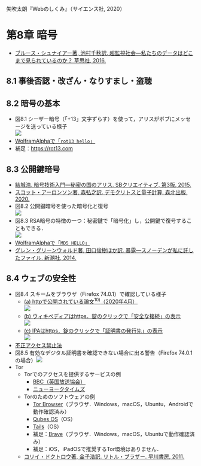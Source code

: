 矢吹太朗『Webのしくみ』（サイエンス社, 2020）

# 第8章 暗号

- [ブルース・シュナイアー著, 池村千秋訳. 超監視社会&mdash;私たちのデータはどこまで見られているのか？ 草思社, 2016.](https://calil.jp/book/4794222378)

## 8.1 事後否認・改ざん・なりすまし・盗聴

## 8.2 暗号の基本

- 図8.1 シーザー暗号（「+13」文字ずらす）を使って，アリスがボブにメッセージを送っている様子<br>![](figures/08-1.svg)
- [WolframAlphaで「`rot13 hello`」](https://www.wolframalpha.com/input/?i=rot13+hello&lang=ja)
- 補足：https://rot13.com

## 8.3 公開鍵暗号

- [結城浩. 暗号技術入門&mdash;秘密の国のアリス. SBクリエイティブ, 第3版, 2015.](https://calil.jp/book/4797382228)
- [スコット・アーロンソン著, 森弘之訳. デモクリトスと量子計算. 森北出版, 2020.](https://calil.jp/book/4627872011)
- 図8.2 公開鍵暗号を使った暗号化と復号<br>![](figures/08-2.svg)
- 図8.3 RSA暗号の特徴の一つ：秘密鍵で「暗号化」し，公開鍵で復号することもできる．<br>![](figures/08-3.svg)
- [WolframAlphaで「`MD5 HELLO`」](https://www.wolframalpha.com/input/?i=MD5+HELLO&lang=ja)
- [グレン・グリーンウォルド著, 田口俊樹ほか訳. 暴露&mdash;スノーデンが私に託したファイル. 新潮社, 2014.](https://calil.jp/book/4105066919)

## 8.4 ウェブの安全性

- 図8.4 スキームをブラウザ（Firefox 74.0.1）で確認している様子
  - [(a) httpで公開されている論文<sup>10)</sup>（2020年4月）<br>![](figures/08-4a.png)](http://infolab.stanford.edu/~backrub/google.html)
  - [(b) ウィキペディアはhttps．錠のクリックで「安全な接続」の表示<br>![](figures/08-4b.png)](https://ja.wikipedia.org)
  - [(c) IPAはhttps．錠のクリックで「証明書の発行先」の表示<br>![](figures/08-4c.png)](https://www.ipa.go.jp)
- [不正アクセス禁止法](https://elaws.e-gov.go.jp/search/elawsSearch/elaws_search/lsg0500/detail?lawId=411AC0000000128)
- 図8.5 有効なデジタル証明書を確認できない場合に出る警告（Firefox 74.0.1の場合）![](figures/08-5.png)
- Tor
  - Torでのアクセスを提供するサービスの例
    - [BBC（英国放送協会）](https://www.bbcnewsv2vjtpsuy.onion)
    - [ニューヨークタイムズ](https://www.nytimes3xbfgragh.onion)
  - Torのためのソフトウェアの例
    - [Tor Browser](https://www.torproject.org)（ブラウザ．Windows，macOS，Ubuntu，Androidで動作確認済み）
    - [Qubes OS](https://www.qubes-os.org)（OS）
    - [Tails](https://tails.boum.org)（OS）
    - 補足：[Brave](https://brave.com)（ブラウザ．Windows，macOS，Ubuntuで動作確認済み）
    - 補足：iOS，iPadOSで推奨するTor環境はありません．
  - [コリイ・ドクトロウ著, 金子浩訳. リトル・ブラザー. 早川書房, 2011.](https://calil.jp/book/4152091991)

